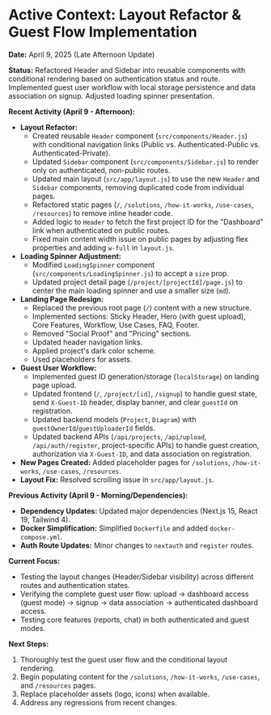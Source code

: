 # Active Context: Layout Refactor & Guest Flow Implementation

**Date:** April 9, 2025 (Late Afternoon Update)

**Status:** Refactored Header and Sidebar into reusable components with conditional rendering based on authentication status and route. Implemented guest user workflow with local storage persistence and data association on signup. Adjusted loading spinner presentation.

**Recent Activity (April 9 - Afternoon):**
- **Layout Refactor:**
    - Created reusable `Header` component (`src/components/Header.js`) with conditional navigation links (Public vs. Authenticated-Public vs. Authenticated-Private).
    - Updated `Sidebar` component (`src/components/Sidebar.js`) to render only on authenticated, non-public routes.
    - Updated main layout (`src/app/layout.js`) to use the new `Header` and `Sidebar` components, removing duplicated code from individual pages.
    - Refactored static pages (`/`, `/solutions`, `/how-it-works`, `/use-cases`, `/resources`) to remove inline header code.
    - Added logic to `Header` to fetch the first project ID for the "Dashboard" link when authenticated on public routes.
    - Fixed main content width issue on public pages by adjusting flex properties and adding `w-full` in `layout.js`.
- **Loading Spinner Adjustment:**
    - Modified `LoadingSpinner` component (`src/components/LoadingSpinner.js`) to accept a `size` prop.
    - Updated project detail page (`/project/[projectId]/page.js`) to center the main loading spinner and use a smaller size (`md`).
- **Landing Page Redesign:**
    - Replaced the previous root page (`/`) content with a new structure.
    - Implemented sections: Sticky Header, Hero (with guest upload), Core Features, Workflow, Use Cases, FAQ, Footer.
    - Removed "Social Proof" and "Pricing" sections.
    - Updated header navigation links.
    - Applied project's dark color scheme.
    - Used placeholders for assets.
- **Guest User Workflow:**
    - Implemented guest ID generation/storage (`localStorage`) on landing page upload.
    - Updated frontend (`/`, `/project/[id]`, `/signup`) to handle guest state, send `X-Guest-ID` header, display banner, and clear `guestId` on registration.
    - Updated backend models (`Project`, `Diagram`) with `guestOwnerId`/`guestUploaderId` fields.
    - Updated backend APIs (`/api/projects`, `/api/upload`, `/api/auth/register`, project-specific APIs) to handle guest creation, authorization via `X-Guest-ID`, and data association on registration.
- **New Pages Created:** Added placeholder pages for `/solutions`, `/how-it-works`, `/use-cases`, `/resources`.
- **Layout Fix:** Resolved scrolling issue in `src/app/layout.js`.

**Previous Activity (April 9 - Morning/Dependencies):**
- **Dependency Updates:** Updated major dependencies (Next.js 15, React 19, Tailwind 4).
- **Docker Simplification:** Simplified `Dockerfile` and added `docker-compose.yml`.
- **Auth Route Updates:** Minor changes to `nextauth` and `register` routes.

**Current Focus:**
- Testing the layout changes (Header/Sidebar visibility) across different routes and authentication states.
- Verifying the complete guest user flow: upload -> dashboard access (guest mode) -> signup -> data association -> authenticated dashboard access.
- Testing core features (reports, chat) in both authenticated and guest modes.

**Next Steps:**
1.  Thoroughly test the guest user flow and the conditional layout rendering.
2.  Begin populating content for the `/solutions`, `/how-it-works`, `/use-cases`, and `/resources` pages.
3.  Replace placeholder assets (logo, icons) when available.
4.  Address any regressions from recent changes.
